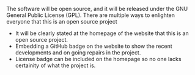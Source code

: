 The software will be open source, and it will be released under the GNU General Public License (GPL). There are multiple ways to enlighten everyone that this is an open source project
- It will be clearly stated at the homepage of the website that this is an open source project.
- Embedding a GitHub badge on the website to show the recent developments and on going repairs in the project.
- License badge can be included on the homepage so no one lacks certainity of what the project is.
